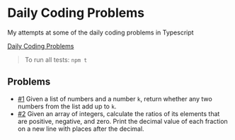 # Daily Coding Problems

My attempts at some of the daily coding problems in Typescript

[Daily Coding Problems](https://www.dailycodingproblem.com/)

> To run all tests: `npm t`

## Problems

- [#1](/src/1) Given a list of numbers and a number `k`, return whether any two numbers from the list add up to `k`.
- [#2](/src/2) Given an array of integers, calculate the ratios of its elements that are positive, negative, and zero. Print the decimal value of each fraction on a new line with places after the decimal.
